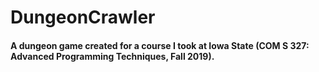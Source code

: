 # DungeonCrawler
#### A dungeon game created for a course I took at Iowa State (COM S 327: Advanced Programming Techniques, Fall 2019).
